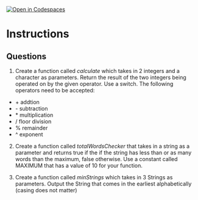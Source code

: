 [![Open in Codespaces](https://classroom.github.com/assets/launch-codespace-2972f46106e565e64193e422d61a12cf1da4916b45550586e14ef0a7c637dd04.svg)](https://classroom.github.com/open-in-codespaces?assignment_repo_id=18445901)
# Instructions  

  ## Questions
  1. Create a function called _calculate_ which takes in 2 integers and a character as parameters. Return the result of the two integers being operated on by the given operator.  Use a switch.  The following operators need to be accepted:
   - \+ addtion 
   - \- subtraction 
   - \* multiplication 
   - / floor division 
   - % remainder 
   - ^ exponent 

  2. Create a function called _totalWordsChecker_ that takes in a string as a parameter and returns true if the if the string has less than or as many words than the maximum, false otherwise.  Use a constant called MAXIMUM that has a value of 10 for your function.

  3. Create a function called _minStrings_ which takes in 3 Strings as parameters.  Output the String that comes in the earliest alphabetically (casing does not matter)